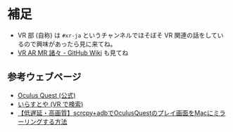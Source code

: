 # 補足

- VR 部 (自称) は `#xr-ja` というチャンネルでほそぼそ VR 関連の話をしているので興味があったら見に来てね。
- [VR AR MR 諸々 - GitHub Wiki](https://github.com/quipper/aya-issues/wiki/VR-AR-MR-%E8%AB%B8%E3%80%85) も見てね

## 参考ウェブページ

- [Oculus Quest (公式)](https://www.oculus.com/quest/?locale=en_US)
- [いらすとや (VR で検索)](https://www.irasutoya.com/search?q=VR)
- [【低遅延・高画質】scrcpy+adbでOculusQuestのプレイ画面をMacにミラーリングする方法](https://note.mu/masaki_ponpoko/n/nc759f6499c79)
